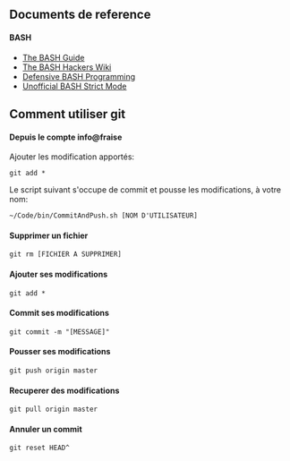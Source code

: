 ## Documents de reference

#### BASH

* [The BASH Guide](http://guide.bash.academy/)
* [The BASH Hackers Wiki](http://wiki.bash-hackers.org/)
* [Defensive BASH Programming](http://www.kfirlavi.com/blog/2012/11/14/defensive-bash-programming)
* [Unofficial BASH Strict Mode](http://redsymbol.net/articles/unofficial-bash-strict-mode/)

## Comment utiliser git

#### Depuis le compte info@fraise

Ajouter les modification apportés:

`git add *`

Le script suivant s'occupe de commit et pousse les modifications, à votre nom:

`~/Code/bin/CommitAndPush.sh [NOM D'UTILISATEUR]`

#### Supprimer un fichier

`git rm [FICHIER A SUPPRIMER]`

#### Ajouter ses modifications

`git add *`

#### Commit ses modifications

`git commit -m "[MESSAGE]"`

#### Pousser ses modifications

`git push origin master`

#### Recuperer des modifications

`git pull origin master`

#### Annuler un commit

`git reset HEAD^`

